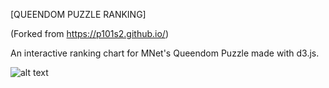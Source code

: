 [QUEENDOM PUZZLE RANKING]

(Forked from https://p101s2.github.io/)

An interactive ranking chart for MNet's Queendom Puzzle made with d3.js.

![alt text](screenshot.png "Screenshot")
